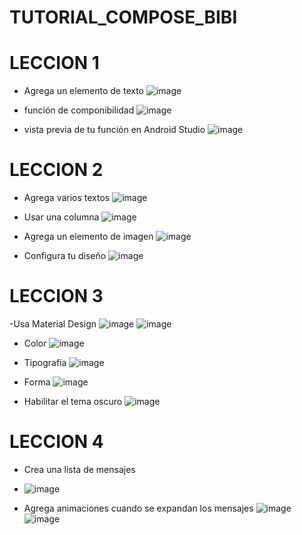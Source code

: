 # TUTORIAL_COMPOSE_BIBI
# LECCION 1 

- Agrega un elemento de texto
![image](https://github.com/bibi2407/TUTORIAL_COMPOSE_BIBI/assets/128636279/1682a5c0-2816-4dea-b874-65100603eaaa)

- función de componibilidad
![image](https://github.com/bibi2407/TUTORIAL_COMPOSE_BIBI/assets/128636279/e88851b6-e1fa-47cb-9933-304d84ebf9f6)

- vista previa de tu función en Android Studio
![image](https://github.com/bibi2407/TUTORIAL_COMPOSE_BIBI/assets/128636279/4d6178f0-68a4-4dcf-b126-8ff36d336478)


# LECCION 2 

- Agrega varios textos
![image](https://github.com/bibi2407/TUTORIAL_COMPOSE_BIBI/assets/128636279/28067884-436e-4ea2-b973-eab1639168f9)

- Usar una columna
![image](https://github.com/bibi2407/TUTORIAL_COMPOSE_BIBI/assets/128636279/b734d601-92ac-46c2-904d-8f1ad95857f4)

- Agrega un elemento de imagen
![image](https://github.com/bibi2407/TUTORIAL_COMPOSE_BIBI/assets/128636279/d815b701-e343-46e0-bbb0-95f5334ce858)

- Configura tu diseño
![image](https://github.com/bibi2407/TUTORIAL_COMPOSE_BIBI/assets/128636279/b6e45ca4-9824-416c-9c62-783103415fec)

# LECCION 3 
-Usa Material Design
![image](https://github.com/bibi2407/TUTORIAL_COMPOSE_BIBI/assets/128636279/be595f14-c5c5-4c57-b484-c61867c81134)
![image](https://github.com/bibi2407/TUTORIAL_COMPOSE_BIBI/assets/128636279/aa1ec02d-001c-45ed-a3e6-45f0a142c15a)

- Color
![image](https://github.com/bibi2407/TUTORIAL_COMPOSE_BIBI/assets/128636279/30adaf97-f718-4ce0-8fb2-10c688c9349c)

- Tipografía
![image](https://github.com/bibi2407/TUTORIAL_COMPOSE_BIBI/assets/128636279/730bde1d-632f-48c6-b01f-1db1fa341af5)

- Forma
![image](https://github.com/bibi2407/TUTORIAL_COMPOSE_BIBI/assets/128636279/82e5691a-abc9-4635-9b56-6631cb6efa70)

- Habilitar el tema oscuro
![image](https://github.com/bibi2407/TUTORIAL_COMPOSE_BIBI/assets/128636279/6f686a72-0dbb-4086-be3c-3c90844eaa61)

# LECCION 4
- Crea una lista de mensajes
- ![image](https://github.com/bibi2407/TUTORIAL_COMPOSE_BIBI/assets/128636279/875511fb-37c3-4117-b0fc-efabad0eefa6)


- Agrega animaciones cuando se expandan los mensajes
  ![image](https://github.com/bibi2407/TUTORIAL_COMPOSE_BIBI/assets/128636279/9eb0cd95-7f12-44e2-a710-c849ed286a43)
![image](https://github.com/bibi2407/TUTORIAL_COMPOSE_BIBI/assets/128636279/eec22cda-f59d-432c-8097-ec19b49e6e07)








